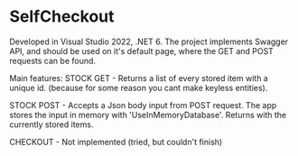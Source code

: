 # SelfCheckout

Developed in Visual Studio 2022, .NET 6.
The project implements Swagger API, and should be used on it's default page, where the GET and POST requests can be found.

Main features:
STOCK GET - Returns a list of every stored item with a unique id. (because for some reason you cant make keyless entities).

STOCK POST - Accepts a Json body input from POST request. The app stores the input in memory with 'UseInMemoryDatabase'. Returns with the currently stored items.

CHECKOUT - Not implemented (tried, but couldn't finish)
